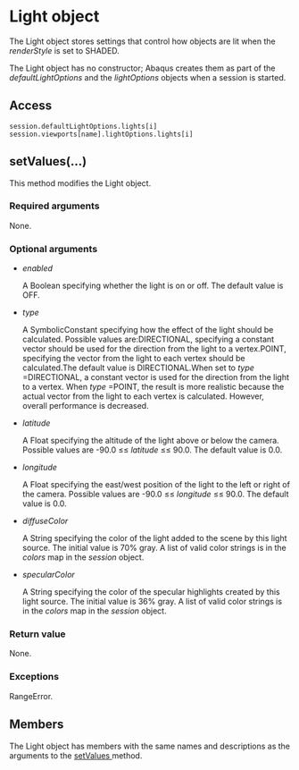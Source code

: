 # Light object

The Light object stores settings that control how objects are lit when the *renderStyle* is set to SHADED.

The Light object has no constructor; Abaqus creates them as part of the *defaultLightOptions* and the *lightOptions* objects when a session is started.

## Access

```
session.defaultLightOptions.lights[i]
session.viewports[name].lightOptions.lights[i]
```

## setValues(...)



This method modifies the Light object.



### Required arguments

None.

### Optional arguments

- *enabled*

  A Boolean specifying whether the light is on or off. The default value is OFF.

- *type*

  A SymbolicConstant specifying how the effect of the light should be calculated. Possible values are:DIRECTIONAL, specifying a constant vector should be used for the direction from the light to a vertex.POINT, specifying the vector from the light to each vertex should be calculated.The default value is DIRECTIONAL.When set to *type* =DIRECTIONAL, a constant vector is used for the direction from the light to a vertex. When *type* =POINT, the result is more realistic because the actual vector from the light to each vertex is calculated. However, overall performance is decreased.

- *latitude*

  A Float specifying the altitude of the light above or below the camera. Possible values are -90.0 ≤≤ *latitude* ≤≤ 90.0. The default value is 0.0.

- *longitude*

  A Float specifying the east/west position of the light to the left or right of the camera. Possible values are -90.0 ≤≤ *longitude* ≤≤ 90.0. The default value is 0.0.

- *diffuseColor*

  A String specifying the color of the light added to the scene by this light source. The initial value is 70% gray. A list of valid color strings is in the *colors* map in the *session* object.

- *specularColor*

  A String specifying the color of the specular highlights created by this light source. The initial value is 36% gray. A list of valid color strings is in the *colors* map in the *session* object.

### Return value

None.

### Exceptions

RangeError.



## Members

The Light object has members with the same names and descriptions as the arguments to the [setValues ](https://help.3ds.com/2022/english/DSSIMULIA_Established/SIMACAEKERRefMap/simaker-c-lightpyc.htm?ContextScope=all#simaker-lightsetvaluespyc)method.